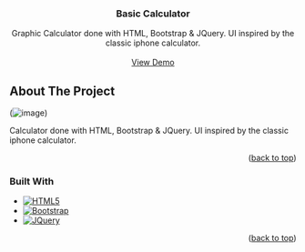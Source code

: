 <div align="center">
  <h3 align="center">Basic Calculator</h3>

  <p align="center">
    Graphic Calculator done with HTML, Bootstrap & JQuery. UI inspired by the classic iphone calculator.
    <br />
    <br />
    <a href="https://agonzale110.github.io/CalculadoraGrafica/">View Demo</a>
  </p>
</div>


<!-- ABOUT THE PROJECT -->
## About The Project

(![image](https://user-images.githubusercontent.com/112128428/190885897-66d019b4-ec62-4590-b327-7c31375aa92d.png))
<p>Calculator done with HTML, Bootstrap & JQuery. UI inspired by the classic iphone calculator.</p>

<p align="right">(<a href="#readme-top">back to top</a>)</p>



### Built With

* [![HTML5][HTML5]][HTML5-url]
* [![Bootstrap][Bootstrap]][Bootstrap-url]
* [![JQuery][JQuery]][JQuery-url]
<p align="right">(<a href="#readme-top">back to top</a>)</p>

<!-- MARKDOWN LINKS & IMAGES -->
[HTML5]: https://img.shields.io/badge/HTML5-E34F26?style=for-the-badge&logo=html5&logoColor=white
[HTML5-url]: https://html.com/
[Bootstrap]: https://img.shields.io/badge/Bootstrap-563D7C?style=for-the-badge&logo=bootstrap&logoColor=white
[Bootstrap-url]: https://getbootstrap.com
[JQuery]: https://img.shields.io/badge/jQuery-0769AD?style=for-the-badge&logo=jquery&logoColor=white
[JQuery-url]: https://jquery.com 
